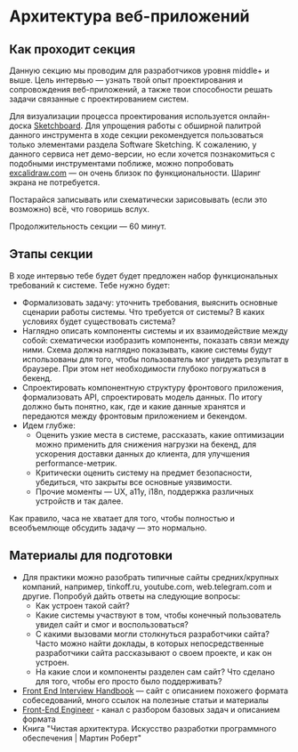 # Архитектура веб-приложений
## Как проходит секция
Данную секцию мы проводим для разработчиков уровня middle+ и выше. Цель интервью — узнать твой опыт проектирования и сопровождения веб-приложений, а также твои способности решать задачи связанные с проектированием систем. 

Для визуализации процесса проектирования используется онлайн-доска [Sketchboard](https://sketchboard.io). Для упрощения работы с обширной палитрой данного инструмента в ходе секции рекомендуется пользоваться только элементами раздела Software Sketching. К сожалению, у данного сервиса нет демо-версии, но если хочется познакомиться с подобными инструментами поближе, можно попробовать [excalidraw.com](https://excalidraw.com/) — он очень близок по функциональности. Шаринг экрана не потребуется.

Постарайся записывать или схематически зарисовывать (если это возможно) всё, что говоришь вслух.

Продолжительность секции — 60 минут.

## Этапы секции
В ходе интервью тебе будет будет предложен набор функциональных требований к системе. Тебе нужно будет:

* Формализовать задачу: уточнить требования, выяснить основные сценарии работы системы. Что требуется от системы? В каких условиях будет существовать система?
* Наглядно описать компоненты системы и их взаимодействие между собой: схематически изобразить компоненты, показать связи между ними. Схема должна наглядно показывать, какие системы будут использованы для того, чтобы пользователь мог увидеть результат в браузере. При этом нет необходимости глубоко погружаться в бекенд.
* Спроектировать компонентную структуру фронтового приложения, формализовать API, спроектировать модель данных. По итогу должно быть понятно, как, где и какие данные хранятся и передаются между фронтовым приложением и бекендом.
* Идем глубже:
    * Оценить узкие места в системе, рассказать, какие оптимизации можно применить для снижения нагрузки на бекенд, для ускорения доставки данных до клиента, для улучшения performance-метрик.
    * Критически оценить систему на предмет безопасности, убедиться, что закрыты все основные уязвимости.
    * Прочие моменты — UX, a11y, i18n, поддержка различных устройств и так далее.

Как правило, часа не хватает для того, чтобы полностью и всеобъемлюще обсудить задачу — это нормально. 

## Материалы для подготовки
- Для практики можно разобрать типичные сайты средних/крупных компаний, например, tinkoff.ru, youtube.com, web.telegram.com и другие. Попробуй дайть ответы на следующие вопросы:
    - Как устроен такой сайт?
    - Какие системы участвуют в том, чтобы конечный пользователь увидел сайт и смог и воспользоваться?
    - С какими вызовами могли столкнуться разработчики сайта? Часто можно найти доклады, в которых непосредственные разработчики сайта рассказывают о своем проекте, и как он устроен.
    - На какие слои и компоненты разделен сам сайт? Что сделано для того, чтобы его просто было поддерживать?
- [Front End Interview Handbook](https://www.frontendinterviewhandbook.com/ru/front-end-system-design/) — сайт с описанием похожего формата собеседований, много ссылок на полезные статьи и материалы
- [Front-End Engineer](https://www.youtube.com/channel/UC6YpkaZsAcAvPNt4rLiS7dg) - канал с разбором базовых задач и описанием формата
- Книга "Чистая архитектура. Искусство разработки программного обеспечения | Мартин Роберт"
